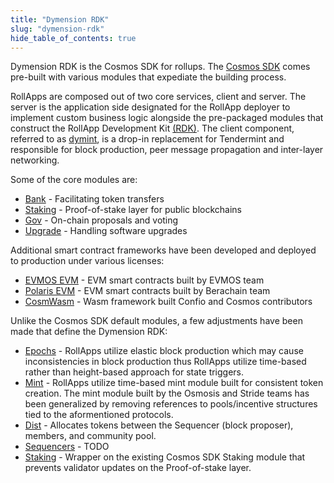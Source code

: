 ```yaml
---
title: "Dymension RDK"
slug: "dymension-rdk"
hide_table_of_contents: true
---
```


Dymension RDK is the Cosmos SDK for rollups. The [Cosmos SDK](https://docs.cosmos.network/main/modules) comes pre-built with various modules that expediate the building process.

RollApps are composed out of two core services, client and server. The server is the application side designated for the RollApp deployer to implement custom business logic alongside the pre-packaged modules that construct the RollApp Development Kit [(RDK)](https://github.com/dymensionxyz/dymension-rdk). The client component, referred to as [dymint](./dymint), is a drop-in replacement for Tendermint and responsible for block production, peer message propagation and inter-layer networking.

Some of the core modules are:

-   [Bank](https://docs.cosmos.network/main/modules/bank) - Facilitating token transfers
-   [Staking](https://docs.cosmos.network/main/modules/staking) - Proof-of-stake layer for public blockchains
-   [Gov](https://docs.cosmos.network/main/modules/gov) - On-chain proposals and voting
-   [Upgrade](https://docs.cosmos.network/main/modules/upgrade) - Handling software upgrades

Additional smart contract frameworks have been developed and deployed to production under various licenses:

-   [EVMOS EVM](https://docs.evmos.org/protocol/modules/evm) - EVM smart contracts built by EVMOS team
-   [Polaris EVM](https://github.com/berachain/polaris/tree/main/cosmos/x/evm) - EVM smart contracts built by Berachain team
-   [CosmWasm](https://github.com/CosmWasm/cosmwasm) - Wasm framework built Confio and Cosmos contributors

Unlike the Cosmos SDK default modules, a few adjustments have been made that define the Dymension RDK:

-   [Epochs](https://github.com/dymensionxyz/dymension-rdk/tree/main/x/epochs) - RollApps utilize elastic block production which may cause inconsistencies in block production thus RollApps utilize time-based rather than height-based approach for state triggers.
-   [Mint](https://github.com/dymensionxyz/dymension-rdk/tree/main/x/mint) - RollApps utilize time-based mint module built for consistent token creation. The mint module built by the Osmosis and Stride teams has been generalized by removing references to pools/incentive structures tied to the aformentioned protocols.
-   [Dist](https://github.com/dymensionxyz/dymension-rdk/tree/main/x/dist) - Allocates tokens between the Sequencer (block proposer), members, and community pool.
-   [Sequencers](https://github.com/dymensionxyz/dymension-rdk/tree/main/x/sequencers) - TODO
-   [Staking](https://github.com/dymensionxyz/dymension-rdk/tree/main/x/staking) - Wrapper on the existing Cosmos SDK Staking module that prevents validator updates on the Proof-of-stake layer.
